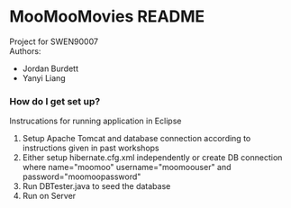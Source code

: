# MooMooMovies README #

Project for SWEN90007  
Authors:  

* Jordan Burdett
* Yanyi Liang

### How do I get set up? ###
Instrucations for running application in Eclipse

1. Setup Apache Tomcat and database connection according to instructions given in past workshops
2. Either setup hibernate.cfg.xml independently or create DB connection where name="moomoo" username="moomoouser" and password="moomoopassword"
3. Run DBTester.java to seed the database
4. Run on Server